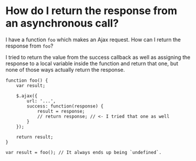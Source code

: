 # How do I return the response from an asynchronous call?

I have a function `foo` which makes an Ajax request. How can I return the response from `foo`?

I tried to return the value from the success callback as well as assigning the response to a local variable inside the function and return that one, but none of those ways actually return the response.

```javacript
function foo() {
    var result;

    $.ajax({
        url: '...',
        success: function(response) {
            result = response;
            // return response; // <- I tried that one as well
        }
    });

    return result;
}

var result = foo(); // It always ends up being `undefined`.
```